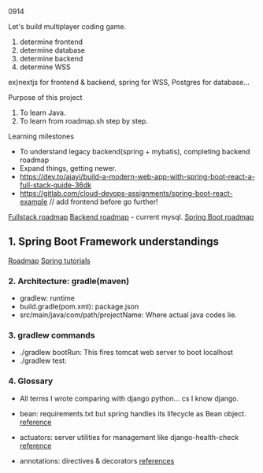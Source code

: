 0914

Let's build multiplayer coding game.

1. determine frontend
2. determine database
3. determine backend
4. determine WSS

ex)nextjs for frontend & backend, spring for WSS, Postgres for database...

Purpose of this project

1. To learn Java.
2. To learn from roadmap.sh step by step.

Learning milestones

- To understand legacy backend(spring + mybatis), completing backend roadmap
- Expand things, getting newer.
- https://dev.to/ajayi/build-a-modern-web-app-with-spring-boot-react-a-full-stack-guide-36dk
- https://gitlab.com/cloud-devops-assignments/spring-boot-react-example // add frontend before go further!

[Fullstack roadmap](https://github.com/jihyeonjeong11/FullStack-Roadmap)
[Backend roadmap](https://roadmap.sh/backend) - current mysql.
[Spring Boot roadmap](https://roadmap.sh/spring-boot)

## 1. Spring Boot Framework understandings

[Roadmap](https://roadmap.sh/spring-boot)
[Spring tutorials](https://spring.io/guides/gs/spring-boot)

### 2. Architecture: gradle(maven)

- gradlew: runtime
- build.gradle(pom.xml): package.json
- src/main/java/com/path/projectName: Where actual java codes lie.

### 3. gradlew commands

- ./gradlew bootRun: This fires tomcat web server to boot localhost
- ./gradlew test:

### 4. Glossary

- All terms I wrote comparing with django python... cs I know django.

- bean: requirements.txt but spring handles its lifecycle as Bean object. [reference](https://www.baeldung.com/spring-bean)
- actuators: server utilities for management like django-health-check [reference](https://www.baeldung.com/spring-boot-actuators)
- annotations: directives & decorators [references](https://docs.spring.io/spring-framework/reference/testing/annotations.html)
